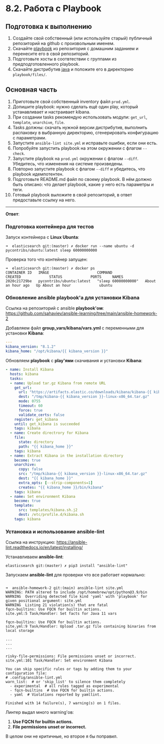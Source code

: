 # 8.2. Работа с Playbook

## Подготовка к выполнению
1. Создайте свой собственный (или используйте старый) публичный репозиторий на github с произвольным именем.
2. Скачайте [playbook](./playbook/) из репозитория с домашним заданием и перенесите его в свой репозиторий.
3. Подготовьте хосты в соотвтествии с группами из предподготовленного playbook. 
4. Скачайте дистрибутив [java](https://www.oracle.com/java/technologies/javase-jdk11-downloads.html) и положите его в директорию `playbook/files/`. 

## Основная часть
1. Приготовьте свой собственный inventory файл `prod.yml`.
2. Допишите playbook: нужно сделать ещё один play, который устанавливает и настраивает kibana.
3. При создании tasks рекомендую использовать модули: `get_url`, `template`, `unarchive`, `file`.
4. Tasks должны: скачать нужной версии дистрибутив, выполнить распаковку в выбранную директорию, сгенерировать конфигурацию с параметрами.
5. Запустите `ansible-lint site.yml` и исправьте ошибки, если они есть.
6. Попробуйте запустить playbook на этом окружении с флагом `--check`.
7. Запустите playbook на `prod.yml` окружении с флагом `--diff`. Убедитесь, что изменения на системе произведены.
8. Повторно запустите playbook с флагом `--diff` и убедитесь, что playbook идемпотентен.
9. Подготовьте README.md файл по своему playbook. В нём должно быть описано: что делает playbook, какие у него есть параметры и теги.
10. Готовый playbook выложите в свой репозиторий, в ответ предоставьте ссылку на него.

---
**Ответ**:

### Подготовка контейнера для тестов

Запуск контейнера с **Linux Ubunta**:

```commandline
➜  elasticsearch git:(master) ✗ docker run --name ubuntu -d pycontribs/ubuntu:latest sleep 60000000000
```

Проверка того что контейнер запущен:

```commandline
➜  elasticsearch git:(master) ✗ docker ps
CONTAINER ID   IMAGE                      COMMAND               CREATED             STATUS             PORTS     NAMES
2020c21729be   pycontribs/ubuntu:latest   "sleep 60000000000"   About an hour ago   Up About an hour             ubuntu
```

### Обновление ansible playbook'a для установки Kibana 

Ссылка на репозиторий с ansible **playbook'ом**: https://github.com/sahaviev/ansible-learning/tree/main/ansible-homework-2

Добавляем файл **group_vars/kibana/vars.yml** с переменными для установки **Kibana**:

```yaml
---
kibana_version: "8.1.2"
kibana_home: "/opt/kibana/{{ kibana_version }}"
```

Обновляем **playbook** с **play'ями** скачивания и установки **Kibana**:

```yaml
- name: Install Kibana
  hosts: kibana
  tasks:
  - name: Upload tar.gz Kibana from remote URL
    get_url:
      url: "https://artifacts.elastic.co/downloads/kibana/kibana-{{ kibana_version }}-linux-x86_64.tar.gz"
      dest: "/tmp/kibana-{{ kibana_version }}-linux-x86_64.tar.gz"
      mode: 0755
      timeout: 60
      force: true
      validate_certs: false
    register: get_kibana
    until: get_kibana is succeeded
    tags: kibana
  - name: Create directrory for Kibana
    file:
      state: directory
      path: "{{ kibana_home }}"
    tags: kibana
  - name: Extract Kibana in the installation directory
    become: true
    unarchive:
      copy: false
      src: "/tmp/kibana-{{ kibana_version }}-linux-x86_64.tar.gz"
      dest: "{{ kibana_home }}"
      extra_opts: [--strip-components=1]
      creates: "{{ kibana_home }}/bin/kibana"
    tags: kibana
  - name: Set environment Kibana
    become: true
    template:
      src: templates/kibana.sh.j2
      dest: /etc/profile.d/kibana.sh
    tags: kibana
```

### Установка и использование ansible-lint

Ссылка на инструкцию: https://ansible-lint.readthedocs.io/en/latest/installing/

Устанавливаем **ansible-lint**:

```commandline
elasticsearch git:(master) ✗ pip3 install "ansible-lint"
```

Запускаем **ansible-lint** для проверки что все работает нормально:

```commandline

➜  ansible-homework-2 git:(main) ansible-lint site.yml
WARNING: PATH altered to include /opt/homebrew/opt/python@3.9/bin
WARNING  Overriding detected file kind 'yaml' with 'playbook' for given positional argument: site.yml
WARNING  Listing 21 violation(s) that are fatal
fqcn-builtins: Use FQCN for builtin actions.
site.yml:5 Task/Handler: Set facts for Java 11 vars

fqcn-builtins: Use FQCN for builtin actions.
site.yml:9 Task/Handler: Upload .tar.gz file containing binaries from local storage

...
...
...

risky-file-permissions: File permissions unset or incorrect.
site.yml:101 Task/Handler: Set environment Kibana

You can skip specific rules or tags by adding them to your configuration file:
# .config/ansible-lint.yml
warn_list:  # or 'skip_list' to silence them completely
  - experimental  # all rules tagged as experimental
  - fqcn-builtins  # Use FQCN for builtin actions.
  - yaml  # Violations reported by yamllint.

Finished with 14 failure(s), 7 warning(s) on 1 files.
```

Линтер выдал много warning'ов:

1. **Use FQCN for builtin actions.** 
2. **File permissions unset or incorrect.**

В целом они не критичные, но второе я бы поправил.